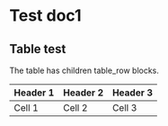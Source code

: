 # Test doc1

## Table test

The table has children table_row blocks.

| Header 1 | Header 2 | Header 3 |
| -------- | -------- | -------- |
| Cell 1   | Cell 2   | Cell 3   |
